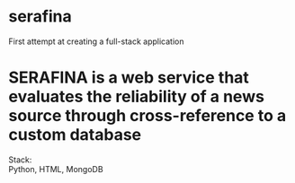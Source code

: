 # serafina
First attempt at creating a full-stack application

<h1>SERAFINA is a web service that evaluates the reliability of a news source through cross-reference to a custom database</h1>
<p>Stack:<br> Python, HTML, MongoDB</p>
